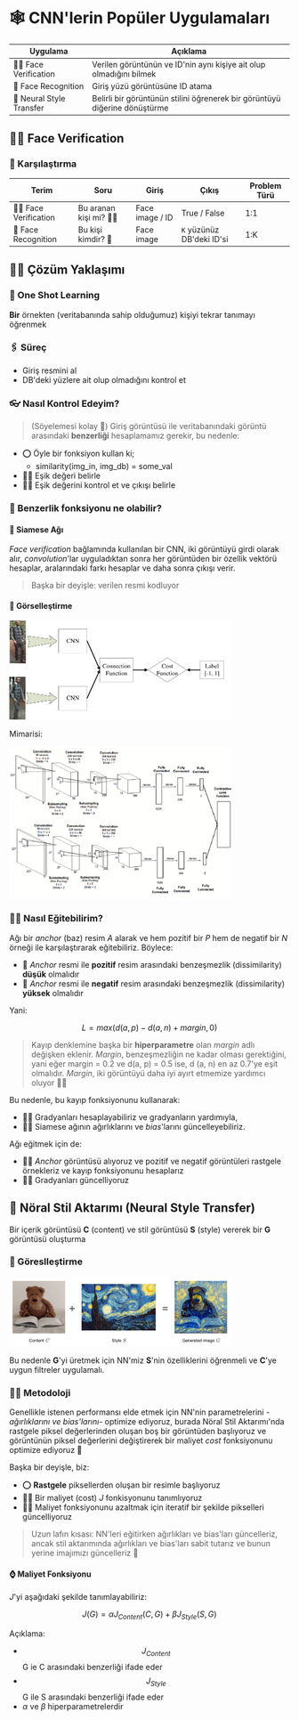 # 🕸 CNN'lerin Popüler Uygulamaları 

| Uygulama                  | Açıklama   |
| ------------------------- | ------------- |
| 🧒👧 Face Verification   | Verilen görüntünün ve ID'nin aynı kişiye ait olup olmadığını bilmek |
| 👸 Face Recognition       | Giriş yüzü görüntüsüne ID atama |
| 🌠 Neural Style Transfer  | Belirli bir görüntünün stilini öğrenerek bir görüntüyü diğerine dönüştürme  |


## 🧒👧 Face Verification
### 🙌 Karşılaştırma

| Terim                   | Soru                                     | Giriş           | Çıkış        | Problem Türü |
| ----------------------- | ---------------------------------------- | --------------- | ------------ | ------------- |
| 🧒👧 Face Verification | Bu aranan kişi mi? 🕵️‍♂️                    | Face image / ID | True / False | 1:1           |
| 👸 Face Recognition    | Bu kişi kimdir? 🧐                       | Face image      | `K` yüzünüz DB'deki ID'si | 1:K  |

## 🤸‍♀️ Çözüm Yaklaşımı

### 🤳 One Shot Learning
**Bir** örnekten (veritabanında sahip olduğumuz) kişiyi tekrar tanımayı öğrenmek

### 🖇 Süreç
- Giriş resmini al
- DB'deki yüzlere ait olup olmadığını kontrol et

### 👓 Nasıl Kontrol Edeyim?
> (Söyelemesi kolay 🤭)
Giriş görüntüsü ile veritabanındaki görüntü arasındaki **benzerliği** hesaplamamız gerekir, bu nedenle:

- ⭕ Öyle bir fonksiyon kullan ki; 
  - similarity(img_in, img_db) = some_val
- 👷‍♀️ Eşik değeri belirle
- 🕵️‍♀️ Eşik değerini kontrol et ve çıkışı belirle

### 🤔 Benzerlik fonksiyonu ne olabilir?

#### 🔷 Siamese Ağı
_Face verification_ bağlamında kullanılan bir CNN, iki görüntüyü girdi olarak alır, _convolution_'lar uyguladıktan sonra her görüntüden bir özellik vektörü hesaplar, aralarındaki farkı hesaplar ve daha sonra çıkışı verir.

> Başka bir deyişle: verilen resmi kodluyor

#### 👀 Görselleştirme

<img src="../res/SiameseConcept.png" width="400"  />

Mimarisi:

<img src="../res/SiameseArch.png" width="400"  />

### 👩‍🏫 Nasıl Eğitebilirim?
Ağı bir _anchor_ (baz) resim _A_ alarak ve hem pozitif bir _P_ hem de negatif bir _N_ örneği ile karşılaştırarak eğitebiliriz. Böylece:
- 🚧 _Anchor_ resmi ile **pozitif** resim arasındaki benzeşmezlik (dissimilarity) **düşük** olmalıdır
- 🚧 _Anchor_ resmi ile **negatif** resim arasındaki benzeşmezlik (dissimilarity) **yüksek** olmalıdır

Yani:

$$L=max(d(a,p)-d(a,n)+margin, 0)$$

> Kayıp denklemine başka bir **hiperparametre** olan *margin* adlı değişken eklenir. _Margin_, benzeşmezliğin ne kadar olması gerektiğini, yani eğer margin = 0.2 ve d(a, p) = 0.5 ise, d (a, n) en az 0.7'ye eşit olmalıdır. _Margin_, iki görüntüyü daha iyi ayırt etmemize yardımcı oluyor 🤸‍♀️

Bu nedenle, bu kayıp fonksiyonunu kullanarak:
- 👩‍🏫 Gradyanları hesaplayabiliriz ve gradyanların yardımıyla,
- 👩‍🔧 Siamese ağının ağırlıklarını ve _bias_'larını güncelleyebiliriz. 

Ağı eğitmek için de:
- 👩‍🏫 _Anchor_ görüntüsü alıyoruz ve pozitif ve negatif görüntüleri rastgele örnekleriz ve kayıp fonksiyonunu hesaplarız
- 🤹‍♂️ Gradyanları güncelliyoruz

## 🌠 Nöral Stil Aktarımı (Neural Style Transfer)
Bir içerik görüntüsü **C** (content) ve stil görüntüsü **S** (style) vererek bir **G** görüntüsü oluşturma

### 👀 Göreslleştirme

<img src="../res/NStyleTransfer.png" width="400"  />

Bu nedenle **G**'yi üretmek için NN'miz **S**'nin özelliklerini öğrenmeli ve **C**'ye uygun filtreler uygulamalı.

### 👩‍🎓 Metodoloji
Genellikle istenen performansı elde etmek için NN'nin parametrelerini _-ağırlıklarını ve bias'larını-_ optimize ediyoruz, burada Nöral Stil Aktarımı'nda rastgele piksel değerlerinden oluşan boş bir görüntüden başlıyoruz ve görüntünün piksel değerlerini değiştirerek bir maliyet _cost_ fonksiyonunu optimize ediyoruz 🧐

Başka bir deyişle, biz:
- ⭕ **Rastgele** piksellerden oluşan bir resimle başlıyoruz
- 👩‍🏫 Bir maliyet (cost) _J_ fonkisyonunu tanımlıyoruz
- 👩‍🔧 Maliyet fonksiyonunu azaltmak için iteratif bir şekilde pikselleri güncelliyoruz

> Uzun lafın kısası: NN'leri eğitirken ağırlıkları ve bias'ları güncelleriz, ancak stil aktarımında ağırlıkları ve bias'ları sabit tutarız ve bunun yerine imajımızı güncelleriz 🙌

#### ⌚ Maliyet Fonksiyonu
_J_'yi aşağıdaki şekilde tanımlayabiliriz: 

$$J(G)=\alpha J_{Content}(C,G)+\beta J_{Style}(S,G)$$

Açıklama:
- $$J_{Content}$$ G ie C arasındaki benzerliği ifade eder
- $$J_{Style}$$ G ile S arasındaki benzerliği ifade eder
- _α_ ve _β_ hiperparametrelerdir